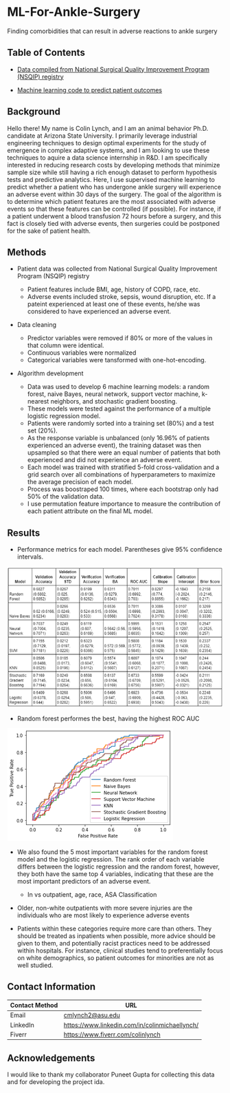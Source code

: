 # ML-For-Ankle-Surgery
Finding comorbidities that can result in adverse reactions to ankle surgery

## Table of Contents

* [Data compiled from National Surgical Quality Improvement Program (NSQIP) registry](https://github.com/colinmichaellynch/ML-For-Ankle-Surgery/blob/main/CombinedDatasetAnkle.csv) 

* [Machine learning code to predict patient outcomes](https://github.com/colinmichaellynch/ML-For-Ankle-Surgery/blob/main/mlModlesAnkle2.py)

## Background

Hello there! My name is Colin Lynch, and I am an animal behavior Ph.D. candidate at Arizona State University. I primarily leverage industrial engineering techniques to design optimal experiments for the study of emergence in complex adaptive systems, and I am looking to use these techniques to aquire a data science internship in R&D. I am specifically interested in reducing research costs by developing methods that minimize sample size while still having a rich enough dataset to perform hypothesis tests and predictive analytics. Here, I use supervised machine learning to predict whether a patient who has undergone ankle surgery will experience an adverse event within 30 days of the surgery. The goal of the algorithm is to determine which patient features are the most associated with adverse events so that these features can be controlled (if possible). For instance, if a patient underwent a blood transfusion 72 hours before a surgery, and this fact is closely tied with adverse events, then surgeries could be postponed for the sake of patient health. 

## Methods

* Patient data was collected from National Surgical Quality Improvement Program (NSQIP) registry 
  - Patient features include BMI, age, history of COPD, race, etc. 
  - Adverse events included stroke, sepsis, wound disruption, etc. If a pateint experienced at least one of these events, he/she was considered to have experienced an adverse event. 
  
* Data cleaning 
  - Predictor variables were removed if 80% or more of the values in that column were identical. 
  - Continuous variables were normalized
  - Categorical variables were tansformed with one-hot-encoding. 
  
* Algorithm development
  - Data was used to develop 6 machine learning models: a random forest, naive Bayes, neural network, support vector machine, k-nearest neighbors, and stochastic gradient boosting.
  - These models were tested against the performance of a multiple logistic regression model. 
  - Patients were randomly sorted into a training set (80%) and a test set (20%).
  - As the response variable is unbalanced (only 16.96% of patients experienced an adverse event), the training dataset was then upsampled so that there were an equal number of patients that both experienced and did not experience an adverse event.
  - Each model was trained with stratified 5-fold cross-validation and a grid search over all combinations of hyperparameters to maximize the average precision of each model.
  - Process was boostraped 100 times, where each bootstrap only had 50% of the validation data. 
  - I use permutation feature importance to measure the contribution of each patient attribute on the final ML model. 
  
## Results 
  
* Performance metrics for each model. Parentheses give 95% confidence intervals. 

![](/Images/performanceTable.png)

* Random forest performes the best, having the highest ROC AUC

![](/Images/rocauc.png)

* We also found the 5 most important variables for the random forest model and the logistic regression. The rank order of each variable differs between the logistic regression and the random forest, however, they both have the same top 4 variables, indicating that these are the most important predictors of an adverse event.
  - In vs outpatient, age, race, ASA Classification 
  
 * Older, non-white outpatients with more severe injuries are the individuals who are most likely to experience adverse events
  - Patients within these categories require more care than others. They should be treated as inpatients when possible, more advice should be given to them, and potentially racist practices need to be addressed within hospitals. For instance, clinical studies tend to preferentially focus on white demographics, so patient outcomes for minorities are not as well studied. 

## Contact Information

| Contact Method | URL |
| --- | --- |
| Email | cmlynch2@asu.edu |
| LinkedIn | https://www.linkedin.com/in/colinmichaellynch/ |
| Fiverr | https://www.fiverr.com/colinlynch |

## Acknowledgements

I would like to thank my collaborator Puneet Gupta for collecting this data and for developing the project ida. 
